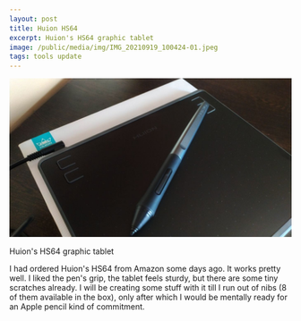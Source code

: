 ```yaml
---
layout: post
title: Huion HS64
excerpt: Huion's HS64 graphic tablet
image: /public/media/img/IMG_20210919_100424-01.jpeg
tags: tools update
---
```


![Huion HS64](/public/media/img/IMG_20210919_100424-01.jpeg)

<figcaption>Huion's HS64 graphic tablet</figcaption>

I had ordered Huion's HS64 from Amazon some days ago. It works pretty well. I liked the pen's grip, the tablet feels sturdy, but there are some tiny scratches already. I will be creating some stuff with it till I run out of nibs (8 of them available in the box), only after which I would be mentally ready for an Apple pencil kind of commitment.